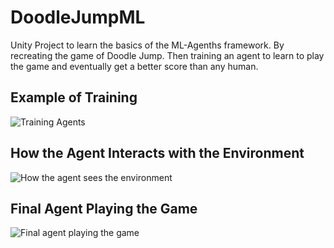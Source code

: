 # DoodleJumpML

Unity Project to learn the basics of the ML-Agenths framework. By recreating the game of Doodle Jump. Then training an agent to learn to play the game and eventually get a better score than any human.

## Example of Training

![Training Agents](https://i.imgur.com/6EAsGMw.gif )

## How the Agent Interacts with the Environment

![How the agent sees the environment](https://i.imgur.com/GkqJSCo.png.)

## Final Agent Playing the Game

![Final agent playing the game](https://i.imgur.com/UIXTyQJ.gif)
